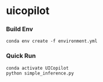 # uicopilot

### Build Env

```
conda env create -f environment.yml
```

### Quick Run

```
conda activate UICopilot
python simple_inference.py
```
